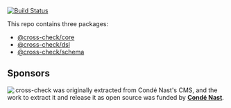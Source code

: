 [![Build Status](https://travis-ci.org/cross-check/cross-check.svg?branch=master)](https://travis-ci.org/cross-check/cross-check)

This repo contains three packages:

* [@cross-check/core](./packages/core)
* [@cross-check/dsl](./packages/dsl)
* [@cross-check/schema](./packages/schema)

## Sponsors

<img src="https://user-images.githubusercontent.com/56631/32398027-e2027480-c0a9-11e7-9077-c5ecca7bc39c.png" align="left"  />

cross-check was originally extracted from Condé Nast's CMS, and the work to extract it and release it as open source was funded by [**Condé Nast**](http://bit.ly/cn-rn).
